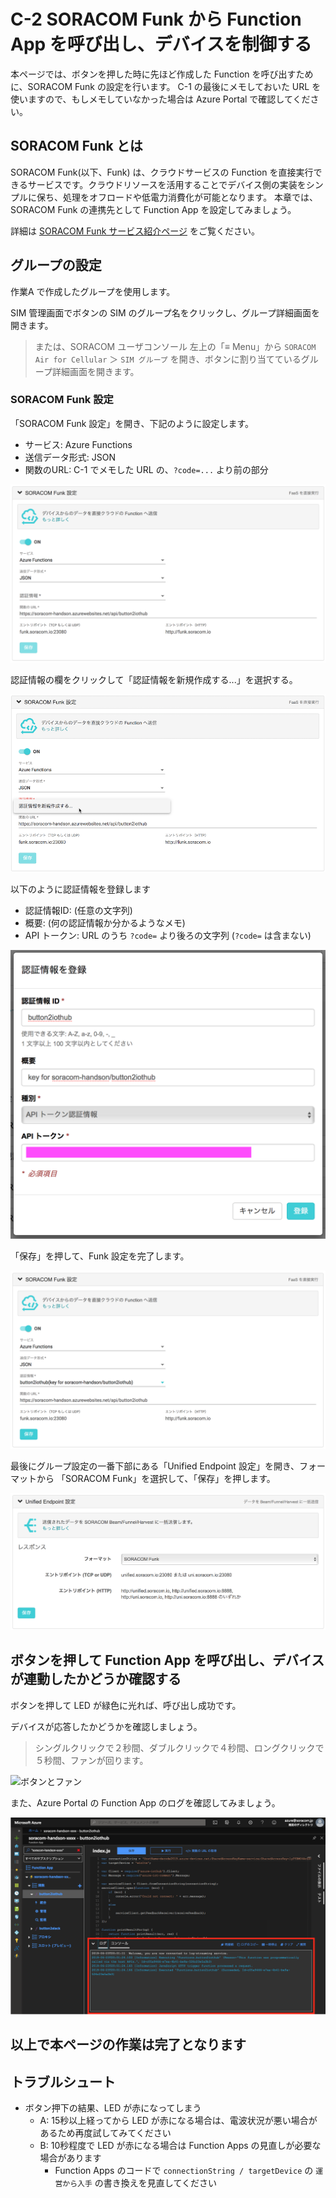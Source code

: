 # C-2 SORACOM Funk から Function App を呼び出し、デバイスを制御する

本ページでは、ボタンを押した時に先ほど作成した Function を呼び出すために、SORACOM Funk の設定を行います。
C-1 の最後にメモしておいた URL を使いますので、もしメモしていなかった場合は Azure Portal で確認してください。

## SORACOM Funk とは

SORACOM Funk(以下、Funk) は、クラウドサービスの Function を直接実行できるサービスです。クラウドリソースを活用することでデバイス側の実装をシンプルに保ち、処理をオフロードや低電力消費化が可能となります。
本章では、SORACOM Funk の連携先として Function App を設定してみましょう。

詳細は [SORACOM Funk サービス紹介ページ](https://soracom.jp/services/funk/) をご覧ください。


## グループの設定
作業A で作成したグループを使用します。

SIM 管理画面でボタンの SIM のグループ名をクリックし、グループ詳細画面を開きます。
> または、SORACOM ユーザコンソール 左上の「≡ Menu」から `SORACOM Air for Cellular` ＞ `SIM グループ` を開き、ボタンに割り当てているグループ詳細画面を開きます。

### SORACOM Funk 設定
「SORACOM Funk 設定」を開き、下記のように設定します。

- サービス: Azure Functions
- 送信データ形式: JSON
- 関数のURL: C-1 でメモした URL の、`?code=...` より前の部分

![Funk 設定1](images/soracom-funk1.png)

認証情報の欄をクリックして「認証情報を新規作成する...」を選択する。

![Funk 設定2](images/soracom-funk2.png)

以下のように認証情報を登録します

- 認証情報ID: (任意の文字列)
- 概要: (何の認証情報か分かるようなメモ)
- API トークン: URL のうち `?code=` より後ろの文字列 (`?code=` は含まない)

![Funk 設定3](images/soracom-funk3.png)

「保存」を押して、Funk 設定を完了します。

![Funk 設定4](images/soracom-funk4.png)

最後にグループ設定の一番下部にある「Unified Endpoint 設定」を開き、フォーマットから 「SORACOM Funk」を選択して、「保存」を押します。

![Unified 設定](images/soracom-unified.png)

## ボタンを押して Function App を呼び出し、デバイスが連動したかどうか確認する

ボタンを押して LED が緑色に光れば、呼び出し成功です。

デバイスが応答したかどうかを確認しましょう。

> シングルクリックで２秒間、ダブルクリックで４秒間、ロングクリックで５秒間、ファンが回ります。

![ボタンとファン](images/button_and_fan.gif)

また、Azure Portal の Function App のログを確認してみましょう。

![Function App ログ](images/function-app-06.png)

## 以上で本ページの作業は完了となります

## トラブルシュート

* ボタン押下の結果、LED が赤になってしまう
    * A: 15秒以上経ってから LED が赤になる場合は、電波状況が悪い場合があるため再度試してみてください
    * B: 10秒程度で LED が赤になる場合は Function Apps の見直しが必要な場合があります
        * Function Apps のコードで `connectionString / targetDevice` の `運営から入手` の書き換えを見直してください
